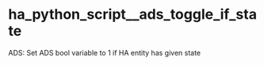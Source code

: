 # ha_python_script__ads_toggle_if_state
ADS: Set ADS bool variable to 1 if HA entity has given state
